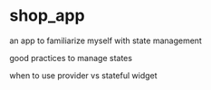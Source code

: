 # shop_app

an app to familiarize myself with state management

good practices to manage states

when to use provider vs stateful widget


